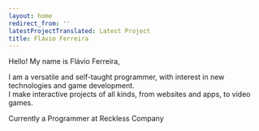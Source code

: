 ```yaml
---
layout: home
redirect_from: ''
latestProjectTranslated: Latest Project
title: Flávio Ferreira
---
```

<p>Hello! My name is Flávio Ferreira,</p>
I am a versatile and self-taught programmer, with interest in new technologies and game development. <br />
I make interactive projects of all kinds, from websites and apps, to video games.
<p>Currently a Programmer at Reckless Company</p>
